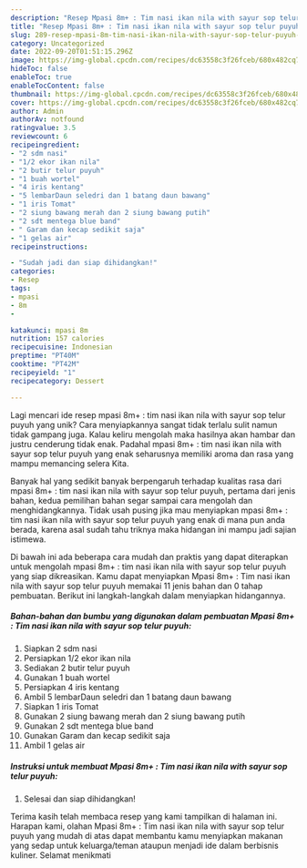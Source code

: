 ```yaml
---
description: "Resep Mpasi 8m+ : Tim nasi ikan nila with sayur sop telur puyuh yang Bisa Manjain Lidah"
title: "Resep Mpasi 8m+ : Tim nasi ikan nila with sayur sop telur puyuh yang Bisa Manjain Lidah"
slug: 289-resep-mpasi-8m-tim-nasi-ikan-nila-with-sayur-sop-telur-puyuh-yang-bisa-manjain-lidah
category: Uncategorized
date: 2022-09-20T01:51:15.296Z
image: https://img-global.cpcdn.com/recipes/dc63558c3f26fceb/680x482cq70/mpasi-8m-tim-nasi-ikan-nila-with-sayur-sop-telur-puyuh-foto-resep-utama.jpg
hideToc: false
enableToc: true
enableTocContent: false
thumbnail: https://img-global.cpcdn.com/recipes/dc63558c3f26fceb/680x482cq70/mpasi-8m-tim-nasi-ikan-nila-with-sayur-sop-telur-puyuh-foto-resep-utama.jpg
cover: https://img-global.cpcdn.com/recipes/dc63558c3f26fceb/680x482cq70/mpasi-8m-tim-nasi-ikan-nila-with-sayur-sop-telur-puyuh-foto-resep-utama.jpg
author: Admin
authorAv: notfound
ratingvalue: 3.5
reviewcount: 6
recipeingredient:
- "2 sdm nasi"
- "1/2 ekor ikan nila"
- "2 butir telur puyuh"
- "1 buah wortel"
- "4 iris kentang"
- "5 lembarDaun seledri dan 1 batang daun bawang"
- "1 iris Tomat"
- "2 siung bawang merah dan 2 siung bawang putih"
- "2 sdt mentega blue band"
- " Garam dan kecap sedikit saja"
- "1 gelas air"
recipeinstructions:

- "Sudah jadi dan siap dihidangkan!"
categories:
- Resep
tags:
- mpasi
- 8m
- 

katakunci: mpasi 8m  
nutrition: 157 calories
recipecuisine: Indonesian
preptime: "PT40M"
cooktime: "PT42M"
recipeyield: "1"
recipecategory: Dessert

---
```





Lagi mencari ide resep mpasi 8m+ : tim nasi ikan nila with sayur sop telur puyuh yang unik? Cara menyiapkannya sangat tidak terlalu sulit namun tidak gampang juga. Kalau keliru mengolah maka hasilnya akan hambar dan justru cenderung tidak enak. Padahal mpasi 8m+ : tim nasi ikan nila with sayur sop telur puyuh yang enak seharusnya memiliki aroma dan rasa yang mampu memancing selera Kita.







Banyak hal yang sedikit banyak berpengaruh terhadap kualitas rasa dari mpasi 8m+ : tim nasi ikan nila with sayur sop telur puyuh, pertama dari jenis bahan, kedua pemilihan bahan segar sampai cara mengolah dan menghidangkannya. Tidak usah pusing jika mau menyiapkan mpasi 8m+ : tim nasi ikan nila with sayur sop telur puyuh yang enak di mana pun anda berada, karena asal sudah tahu triknya maka hidangan ini mampu jadi sajian istimewa.






Di bawah ini ada beberapa cara mudah dan praktis yang dapat diterapkan untuk mengolah mpasi 8m+ : tim nasi ikan nila with sayur sop telur puyuh yang siap dikreasikan. Kamu dapat menyiapkan Mpasi 8m+ : Tim nasi ikan nila with sayur sop telur puyuh memakai 11 jenis bahan dan 0 tahap pembuatan. Berikut ini langkah-langkah dalam menyiapkan hidangannya.

<!--inarticleads1-->

##### Bahan-bahan dan bumbu yang digunakan dalam pembuatan Mpasi 8m+ : Tim nasi ikan nila with sayur sop telur puyuh:

1. Siapkan 2 sdm nasi
1. Persiapkan 1/2 ekor ikan nila
1. Sediakan 2 butir telur puyuh
1. Gunakan 1 buah wortel
1. Persiapkan 4 iris kentang
1. Ambil 5 lembarDaun seledri dan 1 batang daun bawang
1. Siapkan 1 iris Tomat
1. Gunakan 2 siung bawang merah dan 2 siung bawang putih
1. Gunakan 2 sdt mentega blue band
1. Gunakan  Garam dan kecap sedikit saja
1. Ambil 1 gelas air




<!--inarticleads2-->

##### Instruksi untuk membuat Mpasi 8m+ : Tim nasi ikan nila with sayur sop telur puyuh:


1. Selesai dan siap dihidangkan!



Terima kasih telah membaca resep yang kami tampilkan di halaman ini. Harapan kami, olahan Mpasi 8m+ : Tim nasi ikan nila with sayur sop telur puyuh yang mudah di atas dapat membantu kamu menyiapkan makanan yang sedap untuk keluarga/teman ataupun menjadi ide dalam berbisnis kuliner. Selamat menikmati

